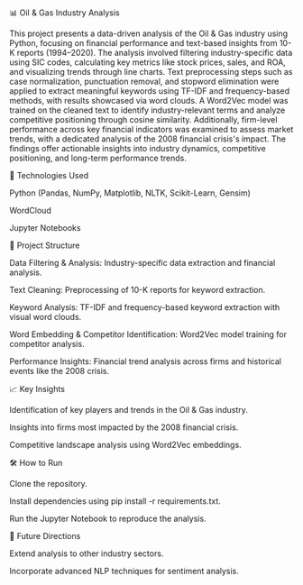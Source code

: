 📊 Oil & Gas Industry Analysis

This project presents a data-driven analysis of the Oil & Gas industry using Python, focusing on financial performance and text-based insights from 10-K reports (1994–2020). The analysis involved filtering industry-specific data using SIC codes, calculating key metrics like stock prices, sales, and ROA, and visualizing trends through line charts. Text preprocessing steps such as case normalization, punctuation removal, and stopword elimination were applied to extract meaningful keywords using TF-IDF and frequency-based methods, with results showcased via word clouds. A Word2Vec model was trained on the cleaned text to identify industry-relevant terms and analyze competitive positioning through cosine similarity. Additionally, firm-level performance across key financial indicators was examined to assess market trends, with a dedicated analysis of the 2008 financial crisis's impact. The findings offer actionable insights into industry dynamics, competitive positioning, and long-term performance trends.

🚀 Technologies Used

Python (Pandas, NumPy, Matplotlib, NLTK, Scikit-Learn, Gensim)

WordCloud

Jupyter Notebooks

📂 Project Structure

Data Filtering & Analysis: Industry-specific data extraction and financial analysis.

Text Cleaning: Preprocessing of 10-K reports for keyword extraction.

Keyword Analysis: TF-IDF and frequency-based keyword extraction with visual word clouds.

Word Embedding & Competitor Identification: Word2Vec model training for competitor analysis.

Performance Insights: Financial trend analysis across firms and historical events like the 2008 crisis.

📈 Key Insights

Identification of key players and trends in the Oil & Gas industry.

Insights into firms most impacted by the 2008 financial crisis.

Competitive landscape analysis using Word2Vec embeddings.

🛠️ How to Run

Clone the repository.

Install dependencies using pip install -r requirements.txt.

Run the Jupyter Notebook to reproduce the analysis.

🎯 Future Directions

Extend analysis to other industry sectors.

Incorporate advanced NLP techniques for sentiment analysis.
